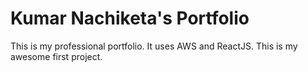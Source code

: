 # Kumar Nachiketa's Portfolio
This is my professional portfolio. It uses AWS and ReactJS.
This is my awesome first project.
